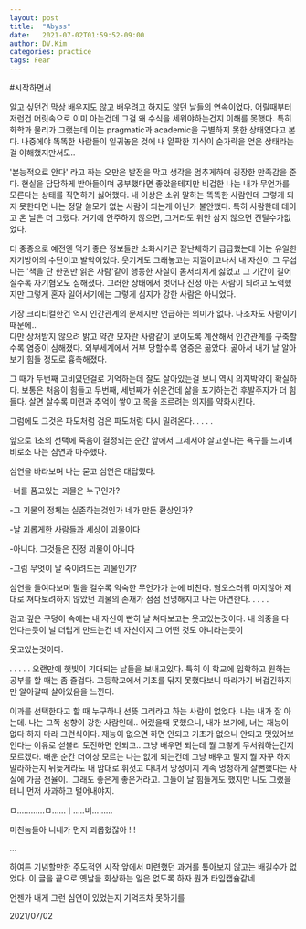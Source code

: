 ```yaml
---
layout: post
title:  "Abyss"
date:   2021-07-02T01:59:52-09:00
author: DV.Kim
categories: practice
tags: Fear
---
```


#시작하면서

알고 싶던건 막상 배우지도 않고 배우려고 하지도 않던 날들의 연속이었다. 
어릴때부터 저런건 머릿속으로 이미 아는건데 그걸 왜 수식을 세워야하는건지 이해를 못했다. 
특히 화학과 물리가 그랬는데 이는 pragmatic과 academic을 구별하지 못한 상태였다고 본다. 
나중에야 똑똑한 사람들이 일궈놓은 것에 내 얄팍한 지식이 숟가락을 얻은 상태라는걸 이해했지만서도..

'본능적으로 안다' 라고 하는 오만은 발전을 막고 생각을 멈추게하며 
굉장한 만족감을 준다. 현실을 담담하게 받아들이며 공부했다면 좋았을테지만
비겁한 나는 내가 무언가를 모른다는 상태를 직면하기 싫어했다.
내 이상은 소위 말하는 똑똑한 사람인데 그렇게 되지 못한다면 
나는 정말 쓸모가 없는 사람이 되는게 아닌가 불안했다. 특히 사람한테 데이고 온 날은 더 그랬다. 
거기에 안주하지 않으면, 그거라도 위안 삼지 않으면 견딜수가없었다.

더 중증으로 예전엔 먹기 좋은 정보들만 소화시키곤 잘난체하기 급급했는데
이는 유일한 자기방어의 수단이고 발악이었다. 웃기게도 그래놓고는 지껄이고나서 
내 자신이 그 무섭다는 '책을 단 한권만 읽은 사람'같이 행동한 사실이 몸서리치게 싫었고 
그 기간이 길어질수록 자기혐오도 심해졌다. 
그러한 상태에서 벗어나 진정 아는 사람이 되려고 노력했지만 그렇게 혼자 일어서기에는 그렇게 심지가 강한 사람은 아니었다.

가장 크리티컬한건 역시 인간관계의 문제지만 언급하는 의미가 없다. 나조차도 사람이기때문에..  
다만 상처받지 않으려 밝고 약간 모자란 사람같이 보이도록 계산해서 인간관계를 구축할수록 염증이 심해졌다. 
외부세계에서 거부 당할수록 염증은 곪았다. 곪아서 내가 날 알아보기 힘들 정도로 흉측해졌다.


그 때가 두번째 고비였던걸로 기억하는데 잘도 살아있는걸 보니 역시 의지박약이 확실하다.
보통은 처음이 힘들고 두번째, 세번째가 쉬운건데 삶을 포기하는건 후발주자가 더 힘들다.
살면 살수록 미련과 추억이 쌓이고 목을 조르려는 의지를 약화시킨다.

그럼에도 그것은 파도처럼 검은 파도처럼 다시 밀려온다.
.
.
.
.

앞으로 1초의 선택에 죽음이 결정되는 순간 앞에서 그제서야 살고싶다는 욕구를 느끼며 
비로소 나는 심연과 마주했다. 

심연을 바라보며 나는 묻고 심연은 대답했다.

-너를 품고있는 괴물은 누구인가? 

-그 괴물의 정체는 실존하는것인가 네가 만든 환상인가? 

-날 괴롭게한 사람들과 세상이 괴물이다 

-아니다. 그것들은 진정 괴물이 아니다

-그럼 무엇이 날 죽이려드는 괴물인가?



심연을 들여다보며 말을 걸수록 익숙한 무언가가 눈에 비친다.
혐오스러워 마지않아 제대로 쳐다보려하지 않았던 괴물의 존재가 점점 선명해지고 나는 아연한다.
.
.
.
.

검고 깊은 구덩이 속에는 내 자신이 빤히 날 쳐다보고는 웃고있는것이다. 
내 의중을 다 안다는듯이
널 더럽게 만드는건 네 자신이지 그 어떤 것도 아니라는듯이

웃고있는것이다.

.
.
.
.
.
오랜만에 햇빛이 기대되는 날들을 보내고있다.
특히 이 학교에 입학하고 원하는 공부를 할 때는 좀 즐겁다.
고등학교에서 기초를 닦지 못했다보니 따라가기 버겁긴하지만 알아갈때 살아있음을 느낀다.

이과를 선택한다고 할 때 누구하나 선뜻 그러라고 하는 사람이 없었다. 
나는 내가 잘 아는데. 나는 그쪽 성향이 강한 사람인데.. 
어렸을때 못했으니, 내가 보기에, 너는 재능이 없다 하지 마라 그런식이다.
재능이 없으면 하면 안되고 기초가 없으니 안되고 멋있어보인다는 이유로 섣불리 도전하면 안되고.. 
그냥 배우면 되는데 뭘 그렇게 무서워하는건지 모르겠다. 
배운 순간 더이상 모르는 나는 없게 되는건데 그냥 배우고 말지 뭘 자꾸 하지말라하는지
뒤늦게라도 내 맘대로 휘젓고 다녀서 망정이지 계속 멍청하게 살뻔했다는 사실에 가끔 전율이.. 
그래도 좋은게 좋은거라고. 그들이 날 힘들게도 했지만 
나도 그랬을테니 먼저 사과하고 털어내야지.

ㅁ............ㅁ......ㅣ.....미.........

미친놈들아 니네가 먼저 괴롭혔잖아 ! !


...


하여튼 기념할만한 주도적인 시작 앞에서 미련했던 과거를 톺아보지 않고는 배길수가 없었다.
이 글을 끝으로 옛날을 회상하는 일은 없도록 하자
뭔가 타임캡슐같네


언젠가 내게 그런 심연이 있었는지 기억조차 못하기를

2021/07/02 
